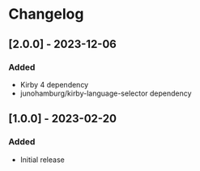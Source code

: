 # Changelog

## [2.0.0] - 2023-12-06
### Added
- Kirby 4 dependency
- junohamburg/kirby-language-selector dependency


## [1.0.0] - 2023-02-20
### Added
- Initial release
